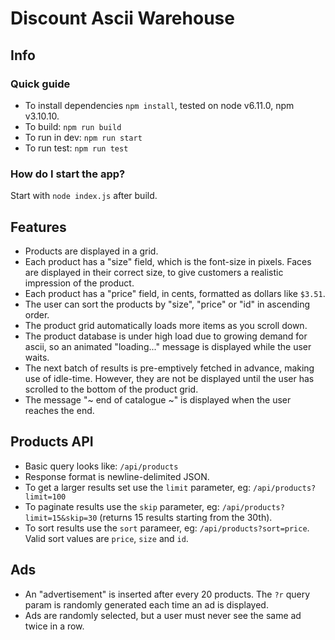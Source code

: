 Discount Ascii Warehouse
====

Info
----
### Quick guide
- To install dependencies `npm install`, tested on node v6.11.0, npm v3.10.10.
- To build: `npm run build`
- To run in dev: `npm run start`
- To run test: `npm run test`

### How do I start the app?

Start with `node index.js` after build.

Features
----

- Products are displayed in a grid.
- Each product has a "size" field, which is the font-size in pixels. Faces are displayed in their correct size, to give customers a realistic impression of the product.
- Each product has a "price" field, in cents, formatted as dollars like `$3.51`.
- The user can sort the products by "size", "price" or "id" in ascending order.
- The product grid automatically loads more items as you scroll down.
- The product database is under high load due to growing demand for ascii, so an animated "loading..." message is displayed while the user waits.
- The next batch of results is pre-emptively fetched in advance, making use of idle-time. However, they are not be displayed until the user has scrolled to the bottom of the product grid.
- The message "~ end of catalogue ~" is displayed when the user reaches the end.

Products API
----

- Basic query looks like: `/api/products`
- Response format is newline-delimited JSON.
- To get a larger results set use the `limit` parameter, eg: `/api/products?limit=100`
- To paginate results use the `skip` parameter, eg: `/api/products?limit=15&skip=30` (returns 15 results starting from the 30th).
- To sort results use the `sort` parameer, eg: `/api/products?sort=price`. Valid sort values are `price`, `size` and `id`.

Ads
----

- An "advertisement" is inserted after every 20 products. The `?r` query param is randomly generated each time an ad is displayed.
- Ads are randomly selected, but a user must never see the same ad twice in a row.
